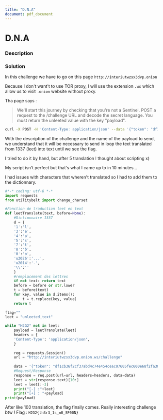 ```yaml
---
title: "D.N.A"
document: pdf_document
---
```

# D.N.A

### Description

### Solution

In this challenge we have to go on this page `http://interiutwzsx3dvp.onion`

Because I don't want't to use TOR proxy, I will use the extension `.ws` which allow us to visit `.onion` website without proxy.

Tha page says :
>  We'll start this journey by checking that you're not a Sentinel. POST a request to the /challenge URL and decode the secret language. You must return the unleeted value with the key "payload".
```bash 
curl -X POST -H 'Content-Type: application/json' --data '{"token": "df1cb36f2cf37abd4c74e454ceac07605fec600e68f2fa3895cb6fac06a23154", "payload": "unleeted_text"}' this.server/challenge
```
With the description of the challenge and the name of the payload to send, we understand that it will be necessary to send in loop the text translated from 1337 (leet) into text until we see the flag.

I tried to do it by hand, but after 5 translation I thought about scripting x)

My script isn't perfect but that's what I came up to in 10 minutes...

I had issues with characters that wheren't translated so I had to add them to the dictionnary.

```python
#*-* coding: utf-8 *-*
import requests
from utilitybelt import change_charset

#Fonction de traduction leet en text
def leetTranslate(text, before=None):
    #Dictionnaire 1337
    d = {
    '1':'l',
    '3':'e',
    '4':'a',
    '5':'s',
    '7':'t',
    '8':'b',
    '0':'o',
    'u2026':'...',
    'u2014':'-',
    '\\':''
    }
    #remplacement des lettres
    if not text: return text
    before = before or str.lower
    t = before(text)
    for key, value in d.items():
        t = t.replace(key, value)
    return t
    
flag=""
leet = "unleeted_text"

while "H2G2" not in leet:
    payload = leetTranslate(leet)
    headers = {
    'Content-Type': 'application/json',
    }
    
    req = requests.Session()
    url = "http://interiutwzsx3dvp.onion.ws/challenge"
    
    data = '{"token": "df1cb36f2cf37abd4c74e454ceac07605fec600e68f2fa3895cb6fac06a23154", "payload": "'+payload+'"}'                          
    #Request/Response
    response = req.post(url=url, headers=headers, data=data)
    leet = str(response.text)[10:]
    leet = leet[:-3]
    print("[-] :"+leet)
    print("[+] : "+payload)
print(payload)
```
After like 100 translation, the flag finally comes.
Really interesting challenge btw !
Flag : `H2G2{th3r3_1s_n0_SP00N}`